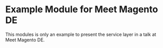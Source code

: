 # Example Module for Meet Magento DE

This modules is only an example to present the service layer in a talk at Meet Magento DE.

